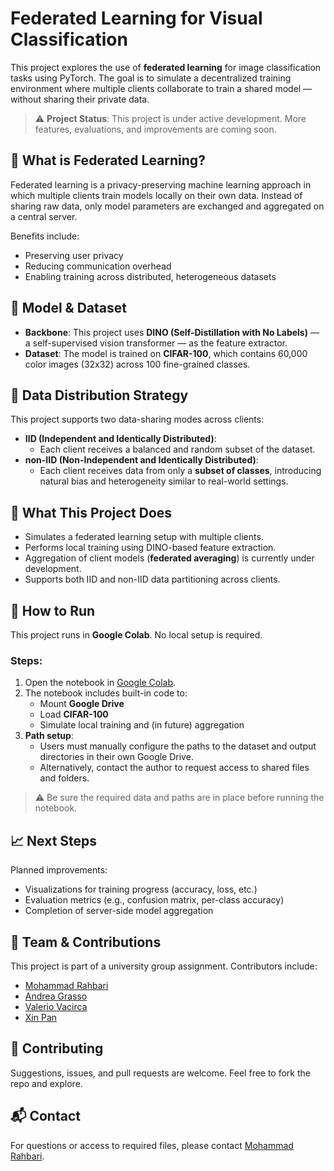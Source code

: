 # Federated Learning for Visual Classification

This project explores the use of **federated learning** for image classification tasks using PyTorch. The goal is to simulate a decentralized training environment where multiple clients collaborate to train a shared model — without sharing their private data.

> ⚠️ **Project Status**: This project is under active development. More features, evaluations, and improvements are coming soon.

## 🧠 What is Federated Learning?

Federated learning is a privacy-preserving machine learning approach in which multiple clients train models locally on their own data. Instead of sharing raw data, only model parameters are exchanged and aggregated on a central server.

Benefits include:
- Preserving user privacy
- Reducing communication overhead
- Enabling training across distributed, heterogeneous datasets

## 🧩 Model & Dataset

- **Backbone**: This project uses **DINO (Self-Distillation with No Labels)** — a self-supervised vision transformer — as the feature extractor.
- **Dataset**: The model is trained on **CIFAR-100**, which contains 60,000 color images (32x32) across 100 fine-grained classes.

## 🔁 Data Distribution Strategy

This project supports two data-sharing modes across clients:

- **IID (Independent and Identically Distributed)**:
  - Each client receives a balanced and random subset of the dataset.
- **non-IID (Non-Independent and Identically Distributed)**:
  - Each client receives data from only a **subset of classes**, introducing natural bias and heterogeneity similar to real-world settings.

## 📌 What This Project Does

- Simulates a federated learning setup with multiple clients.
- Performs local training using DINO-based feature extraction.
- Aggregation of client models (**federated averaging**) is currently under development.
- Supports both IID and non-IID data partitioning across clients.

## 🚀 How to Run

This project runs in **Google Colab**. No local setup is required.

### Steps:

1. Open the notebook in [Google Colab](https://colab.research.google.com/).
2. The notebook includes built-in code to:
   - Mount **Google Drive**
   - Load **CIFAR-100**
   - Simulate local training and (in future) aggregation
3. **Path setup**:
   - Users must manually configure the paths to the dataset and output directories in their own Google Drive.
   - Alternatively, contact the author to request access to shared files and folders.

> ⚠️ Be sure the required data and paths are in place before running the notebook.

## 📈 Next Steps

Planned improvements:
- Visualizations for training progress (accuracy, loss, etc.)
- Evaluation metrics (e.g., confusion matrix, per-class accuracy)
- Completion of server-side model aggregation

## 👥 Team & Contributions

This project is part of a university group assignment. Contributors include:

- [Mohammad Rahbari](https://github.com/mohammad-rahbari)
- [Andrea Grasso](https://github.com/AndrewTurin)
- [Valerio Vacirca](https://github.com/AstroVale5)
- [Xin Pan](https://github.com/CheckMan1707)

## 🤝 Contributing

Suggestions, issues, and pull requests are welcome. Feel free to fork the repo and explore.

## 📬 Contact

For questions or access to required files, please contact [Mohammad Rahbari](https://github.com/mohammad-rahbari).
